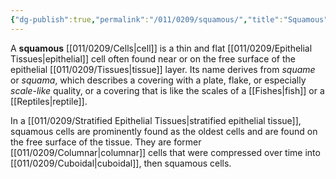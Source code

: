 ```yaml
---
{"dg-publish":true,"permalink":"/011/0209/squamous/","title":"Squamous","tags":["BIOL422"],"created":"2024-09-26T15:25:54.000-07:00","updated":"2025-01-22T00:54:50.974-08:00"}
---
```


A **squamous** [[011/0209/Cells\|cell]] is a thin and flat [[011/0209/Epithelial Tissues\|epithelial]] cell often found near or on the free surface of the epithelial [[011/0209/Tissues\|tissue]] layer. Its name derives from *squame* or *squama*, which describes a covering with a plate, flake, or especially *scale-like* quality, or a covering that is like the scales of a [[Fishes\|fish]] or a [[Reptiles\|reptile]].

In a [[011/0209/Stratified Epithelial Tissues\|stratified epithelial tissue]], squamous cells are prominently found as the oldest cells and are found on the free surface of the tissue. They are former [[011/0209/Columnar\|columnar]] cells that were compressed over time into [[011/0209/Cuboidal\|cuboidal]], then squamous cells.